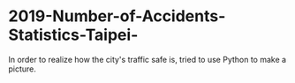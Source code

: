 # 2019-Number-of-Accidents-Statistics-Taipei-
In order to realize how the city's traffic safe is, tried to use Python to make a picture. 
